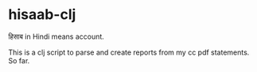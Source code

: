 # hisaab-clj

हिसाब in Hindi means account.

This is a clj script to parse and create reports from my cc pdf statements. So far.
